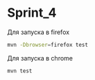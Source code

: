 # Sprint_4
Для запуска в firefox

```bash
mvn -Dbrowser=firefox test
```

Для запуска в chrome

```bash
mvn test
```
